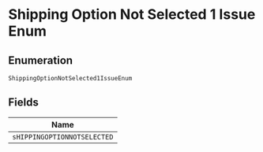 
# Shipping Option Not Selected 1 Issue Enum

## Enumeration

`ShippingOptionNotSelected1IssueEnum`

## Fields

| Name |
|  --- |
| `sHIPPINGOPTIONNOTSELECTED` |

